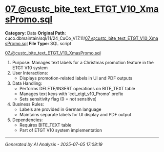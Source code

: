 # 07_@custc_bite_text_ETGT_V10_XmasPromo.sql

**Category:** Data
**Original Path:** cuco.dbmaintain/sql/11/24_CuCo_V17.11/07_@custc_bite_text_ETGT_V10_XmasPromo.sql
**File Type:** SQL script

07_@custc_bite_text_ETGT_V10_XmasPromo.sql
1. Purpose: Manages text labels for a Christmas promotion feature in the ETGT V10 system
2. User Interactions:
   - Displays promotion-related labels in UI and PDF outputs
3. Data Handling:
   - Performs DELETE/INSERT operations on BITE_TEXT table
   - Manages text keys with 'cct_etgt_v10_Promo' prefix
   - Sets sensitivity flag (0 = not sensitive)
4. Business Rules:
   - Labels are provided in German language
   - Maintains separate labels for UI display and PDF output
5. Dependencies:
   - Requires BITE_TEXT table
   - Part of ETGT V10 system implementation

---
*Generated by AI Analysis - 2025-07-05 17:08:19*
